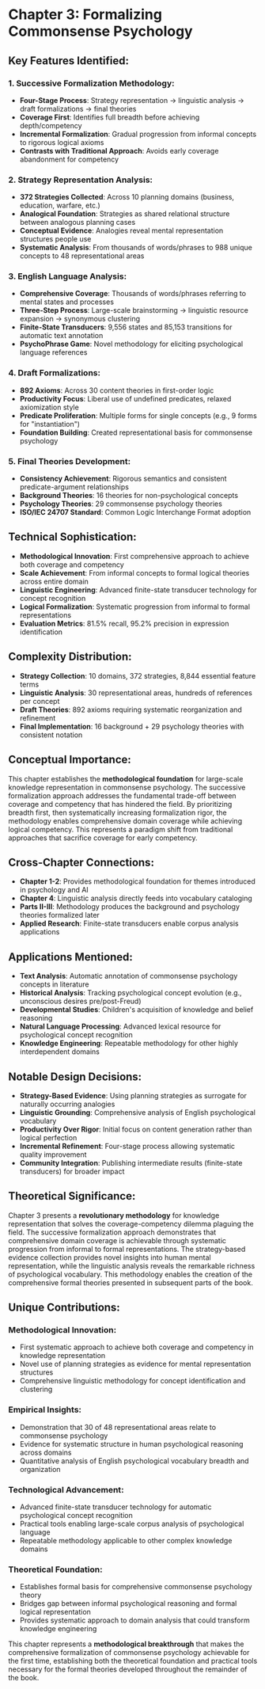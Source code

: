 # Chapter 3: Formalizing Commonsense Psychology

## Key Features Identified:

### 1. **Successive Formalization Methodology**:
- **Four-Stage Process**: Strategy representation → linguistic analysis → draft formalizations → final theories
- **Coverage First**: Identifies full breadth before achieving depth/competency
- **Incremental Formalization**: Gradual progression from informal concepts to rigorous logical axioms
- **Contrasts with Traditional Approach**: Avoids early coverage abandonment for competency

### 2. **Strategy Representation Analysis**:
- **372 Strategies Collected**: Across 10 planning domains (business, education, warfare, etc.)
- **Analogical Foundation**: Strategies as shared relational structure between analogous planning cases
- **Conceptual Evidence**: Analogies reveal mental representation structures people use
- **Systematic Analysis**: From thousands of words/phrases to 988 unique concepts to 48 representational areas

### 3. **English Language Analysis**:
- **Comprehensive Coverage**: Thousands of words/phrases referring to mental states and processes
- **Three-Step Process**: Large-scale brainstorming → linguistic resource expansion → synonymous clustering
- **Finite-State Transducers**: 9,556 states and 85,153 transitions for automatic text annotation
- **PsychoPhrase Game**: Novel methodology for eliciting psychological language references

### 4. **Draft Formalizations**:
- **892 Axioms**: Across 30 content theories in first-order logic
- **Productivity Focus**: Liberal use of undefined predicates, relaxed axiomization style
- **Predicate Proliferation**: Multiple forms for single concepts (e.g., 9 forms for "instantiation")
- **Foundation Building**: Created representational basis for commonsense psychology

### 5. **Final Theories Development**:
- **Consistency Achievement**: Rigorous semantics and consistent predicate-argument relationships
- **Background Theories**: 16 theories for non-psychological concepts
- **Psychology Theories**: 29 commonsense psychology theories
- **ISO/IEC 24707 Standard**: Common Logic Interchange Format adoption

## Technical Sophistication:
- **Methodological Innovation**: First comprehensive approach to achieve both coverage and competency
- **Scale Achievement**: From informal concepts to formal logical theories across entire domain
- **Linguistic Engineering**: Advanced finite-state transducer technology for concept recognition
- **Logical Formalization**: Systematic progression from informal to formal representations
- **Evaluation Metrics**: 81.5% recall, 95.2% precision in expression identification

## Complexity Distribution:
- **Strategy Collection**: 10 domains, 372 strategies, 8,844 essential feature terms
- **Linguistic Analysis**: 30 representational areas, hundreds of references per concept
- **Draft Theories**: 892 axioms requiring systematic reorganization and refinement
- **Final Implementation**: 16 background + 29 psychology theories with consistent notation

## Conceptual Importance:
This chapter establishes the **methodological foundation** for large-scale knowledge representation in commonsense psychology. The successive formalization approach addresses the fundamental trade-off between coverage and competency that has hindered the field. By prioritizing breadth first, then systematically increasing formalization rigor, the methodology enables comprehensive domain coverage while achieving logical competency. This represents a paradigm shift from traditional approaches that sacrifice coverage for early competency.

## Cross-Chapter Connections:
- **Chapter 1-2**: Provides methodological foundation for themes introduced in psychology and AI
- **Chapter 4**: Linguistic analysis directly feeds into vocabulary cataloging
- **Parts II-III**: Methodology produces the background and psychology theories formalized later
- **Applied Research**: Finite-state transducers enable corpus analysis applications

## Applications Mentioned:
- **Text Analysis**: Automatic annotation of commonsense psychology concepts in literature
- **Historical Analysis**: Tracking psychological concept evolution (e.g., unconscious desires pre/post-Freud)
- **Developmental Studies**: Children's acquisition of knowledge and belief reasoning
- **Natural Language Processing**: Advanced lexical resource for psychological concept recognition
- **Knowledge Engineering**: Repeatable methodology for other highly interdependent domains

## Notable Design Decisions:
- **Strategy-Based Evidence**: Using planning strategies as surrogate for naturally occurring analogies
- **Linguistic Grounding**: Comprehensive analysis of English psychological vocabulary
- **Productivity Over Rigor**: Initial focus on content generation rather than logical perfection
- **Incremental Refinement**: Four-stage process allowing systematic quality improvement
- **Community Integration**: Publishing intermediate results (finite-state transducers) for broader impact

## Theoretical Significance:
Chapter 3 presents a **revolutionary methodology** for knowledge representation that solves the coverage-competency dilemma plaguing the field. The successive formalization approach demonstrates that comprehensive domain coverage is achievable through systematic progression from informal to formal representations. The strategy-based evidence collection provides novel insights into human mental representation, while the linguistic analysis reveals the remarkable richness of psychological vocabulary. This methodology enables the creation of the comprehensive formal theories presented in subsequent parts of the book.

## Unique Contributions:

### **Methodological Innovation**:
- First systematic approach to achieve both coverage and competency in knowledge representation
- Novel use of planning strategies as evidence for mental representation structures
- Comprehensive linguistic methodology for concept identification and clustering

### **Empirical Insights**:
- Demonstration that 30 of 48 representational areas relate to commonsense psychology
- Evidence for systematic structure in human psychological reasoning across domains
- Quantitative analysis of English psychological vocabulary breadth and organization

### **Technological Advancement**:
- Advanced finite-state transducer technology for automatic psychological concept recognition
- Practical tools enabling large-scale corpus analysis of psychological language
- Repeatable methodology applicable to other complex knowledge domains

### **Theoretical Foundation**:
- Establishes formal basis for comprehensive commonsense psychology theory
- Bridges gap between informal psychological reasoning and formal logical representation
- Provides systematic approach to domain analysis that could transform knowledge engineering

This chapter represents a **methodological breakthrough** that makes the comprehensive formalization of commonsense psychology achievable for the first time, establishing both the theoretical foundation and practical tools necessary for the formal theories developed throughout the remainder of the book.